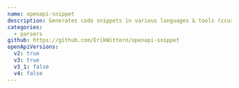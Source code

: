 ```yaml
---
name: openapi-snippet
description: Generates code snippets in various languages & tools (ccurrentUrl, Node, Python, Ruby, Java, Go, C#...), from OpenAPI documents.
categories:
  - parsers
github: https://github.com/ErikWittern/openapi-snippet
openApiVersions:
  v2: true
  v3: true
  v3_1: false
  v4: false
---
```

